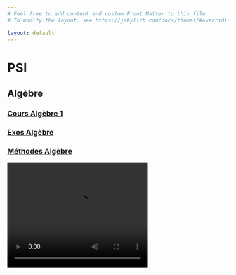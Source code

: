 ```yaml
---
# Feel free to add content and custom Front Matter to this file.
# To modify the layout, see https://jekyllrb.com/docs/themes/#overriding-theme-defaults

layout: default
---
```


# PSI

## Algèbre

### [Cours Algèbre 1](/_courses/Maths_PSI_Alg1.markdown)

### [Exos Algèbre](/_exercises/Maths_PSI_Alg_EX.markdown)

### [Méthodes Algèbre](/_methods/Maths_PSI_Alg_MT.markdown)

<video src="https://raw.githubusercontent.com/vcncolin/lefrenchmathproject/main/assets/manim/GaussianFunction.mp4" width="320" height="240" controls></video>